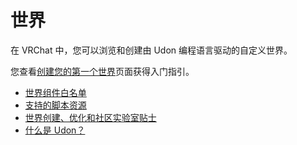 # 世界
在 VRChat 中，您可以浏览和创建由 Udon 编程语言驱动的自定义世界。

您查看[创建您的第一个世界](/creators.vrchat.com/worlds/creating-your-first-world)页面获得入门指引。

- [世界组件白名单](https://creators.vrchat.com/worlds/whitelisted-world-components) 
- [支持的脚本资源](https://creators.vrchat.com/worlds/supported-assets) 
- [世界创建、优化和社区实验室贴士](https://creators.vrchat.com/worlds/submitting-a-world-to-be-made-public)
- [什么是 Udon？](/creators.vrchat.com/worlds/udon/)